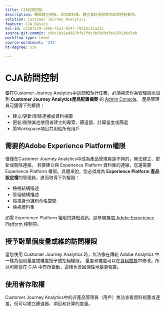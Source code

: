 ```yaml
---
title: CJA訪問控制
description: 瞭解建立連接、添加資料集、建立資料視圖等的訪問控制要求。
solution: Customer Journey Analytics
feature: CJA Basics
exl-id: c258fa39-c0b6-45a1-8547-79516c15a215
source-git-commit: c80c10e1e4887bfe7fdc3b59d0dfe415b1b0d5eb
workflow-type: tm+mt
source-wordcount: '241'
ht-degree: 53%

---
```


# CJA訪問控制

要在Customer Journey Analytics中訪問和執行任務，必須將您作為管理員添加到 **Customer Journey Analytics產品配置檔案** 的 [Admin Console](https://adminconsole.adobe.com/enterprise/)。 產品管理員可獲得下列權限：

* 建立/更新/刪除連接或資料視圖
* 更新/刪除其他使用者建立的專案、篩選器、計算量度或篩選
* 將Workspace項目共用給所有用戶

## 需要的Adobe Experience Platform權限

僅僅在Customer Journey Analytics中成為產品管理員是不夠的，無法建立、更新或刪除連接。 若要建立與 Experience Platform 資料集的連線，您還需要 Experience Platform 權限。具體來說，您必須成為 **Experience Platform 產品設定檔**&#x200B;的管理員，進而取得下列權限：

* 檢視結構描述
* 管理結構描述
* 檢視身分識別命名空間
* 檢視資料集

如需 Experience Platform 權限的詳細資訊，請參閱[存取 Adobe Experience Platform 控制項](https://experienceleague.adobe.com/docs/experience-platform/access-control/home.html)。

## 授予對單個度量或維的訪問權限

當您使用 Customer Journey Analytics 時，無法像在傳統 Adobe Analytics 中一樣為個別量度或維度授予或拒絕權限。 量度和維度可以在[資料檢視](/help/data-views/data-views.md)中修改，所以可能會在 CJA 中有所變動，這樣也會回溯性地變更報告。

## 使用者存取權

Customer Journey Analytics中的非產品管理員（用戶）無法查看資料視圖或連接，但可以建立篩選器、項目和計算的度量。

